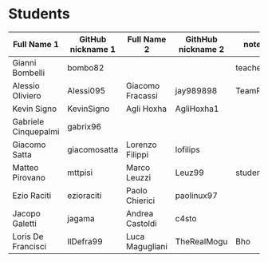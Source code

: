 # Students

| Full Name 1 | GitHub nickname 1 | Full Name 2 | GithHub nickname 2 | notes |
| ----------- | ----------------- | ----------- | ------------------ | ----- |
| Gianni Bombelli | bombo82 | | | teacher |
| Alessio Oliviero | Alessi095  | Giacomo Fracassi | jay989898 | TeamParo |
| Kevin Signo | KevinSigno | Agli Hoxha | AgliHoxha1 | |
| Gabriele Cinquepalmi | gabrix96 | | | |
| Giacomo Satta | giacomosatta | Lorenzo Filippi | lofilips | |
| Matteo Pirovano | mttpisi | Marco Leuzzi | Leuz99 | student |
| Ezio Raciti | ezioraciti | Paolo Chierici | paolinux97 | |
| Jacopo Galetti | jagama | Andrea Castoldi | c4sto |  |
| Loris De Francisci | IlDefra99 | Luca Magugliani | TheRealMogu | Bho |
